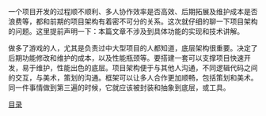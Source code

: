 一个项目开发的过程顺不顺利、多人协作效率是否高效、后期拓展及维护成本是否浪费等，都和前期的项目架构有着密不可分的关系。这次就仔细的聊一下项目架构的问题。这里提前声明一下：本篇文章不涉及到具体功能的实现和技术讲解。

做多了游戏的人，尤其是负责过中大型项目的人都知道，底层架构很重要。决定了后期功能修改和维护的成本，以及性能瓶颈等。要搭建一套可以支撑项目快速开发，易于维护，性能出色的底层。项目架构便于与其他人沟通，不同逻辑代码之间的交互，与美术，策划的沟通。框架可以让多人合作更加顺畅，包括策划和美术。同一件事情做到第三遍的时候，它就应该被封装和抽象到底层，或工具。


[目录](jian-jie.md)
